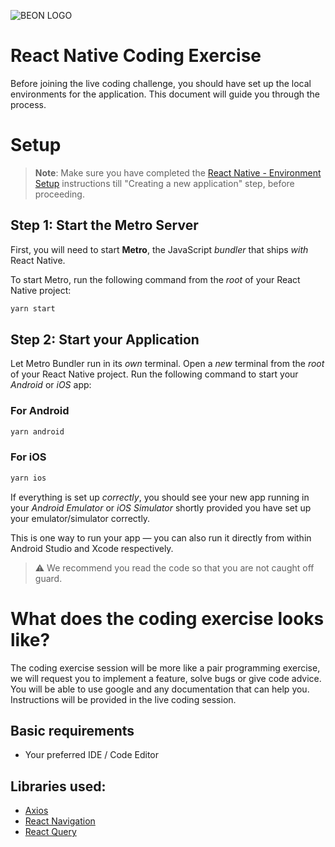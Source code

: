 ![BEON LOGO](https://beon.studio/blog/wp-content/themes/twentybeon/app/images/beon-purple.png)

# React Native Coding Exercise

Before joining the live coding challenge, you should have set up the local environments for the application. This document will guide you through the process.

# Setup

> **Note**: Make sure you have completed the [React Native - Environment Setup](https://reactnative.dev/docs/environment-setup) instructions till "Creating a new application" step, before proceeding.

## Step 1: Start the Metro Server

First, you will need to start **Metro**, the JavaScript _bundler_ that ships _with_ React Native.

To start Metro, run the following command from the _root_ of your React Native project:

```bash
yarn start
```

## Step 2: Start your Application

Let Metro Bundler run in its _own_ terminal. Open a _new_ terminal from the _root_ of your React Native project. Run the following command to start your _Android_ or _iOS_ app:

### For Android

```bash
yarn android
```

### For iOS

```bash
yarn ios
```

If everything is set up _correctly_, you should see your new app running in your _Android Emulator_ or _iOS Simulator_ shortly provided you have set up your emulator/simulator correctly.

This is one way to run your app — you can also run it directly from within Android Studio and Xcode respectively.

> :warning: We recommend you read the code so that you are not caught off guard.

# What does the coding exercise looks like?

The coding exercise session will be more like a pair programming exercise, we will request you to implement a feature, solve bugs or give code advice. You will be able to use google and any documentation that can help you. Instructions will be provided in the live coding session.

## Basic requirements

- Your preferred IDE / Code Editor

## Libraries used:

- [Axios](https://axios-http.com/)
- [React Navigation](https://reactnavigation.org/)
- [React Query](https://tanstack.com/query/latest/)
